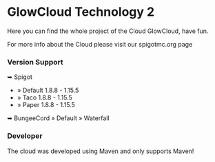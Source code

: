 # GlowCloud Technology 2

Here you can find the whole project of the Cloud GlowCloud, have fun.

For more info about the Cloud please visit our spigotmc.org page

### Version Support

➥ Spigot
* » Default 1.8.8 - 1.15.5
* » Taco 1.8.8 - 1.15.5
* » Paper 1.8.8 - 1.15.5

➥ BungeeCord
    » Default
    » Waterfall

### Developer

The cloud was developed using Maven and only supports Maven!


